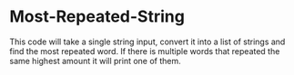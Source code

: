 # Most-Repeated-String
This code will take a single string input, convert it into a list of strings and find the most repeated word. If there is multiple words that repeated the same highest amount it will print one of them.
